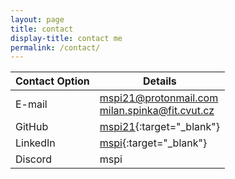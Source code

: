```yaml
---
layout: page
title: contact
display-title: contact me
permalink: /contact/
---
```


| Contact Option | Details |
| -------------- | ------- |
| E-mail         | [mspi21@protonmail.com](mailto:mspi21@protonmail.com)<br />[milan.spinka@fit.cvut.cz](mailto:milan.spinka@fit.cvut.cz) |
| GitHub         | [mspi21](https://github.com/mspi21){:target="_blank"} |
| LinkedIn       | [mspi](https://www.linkedin.com/in/mspi/){:target="_blank"} |
| Discord        | mspi |
